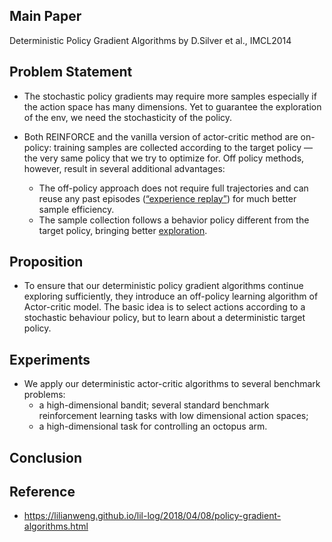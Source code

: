 ## Main Paper

Deterministic Policy Gradient Algorithms by D.Silver et al., IMCL2014



## Problem Statement

- The stochastic policy gradients may require more samples especially if the action space has many dimensions. Yet to guarantee the exploration of the env, we need the stochasticity of the policy.

- Both REINFORCE and the vanilla version of actor-critic method are on-policy: training samples are collected according to the target policy — the very same policy that we try to optimize for. Off policy methods, however, result in several additional advantages:
  - The off-policy approach does not require full trajectories and can reuse any past episodes ([“experience replay”](https://lilianweng.github.io/lil-log/2018/02/19/a-long-peek-into-reinforcement-learning.html#deep-q-network)) for much better sample efficiency.
  - The sample collection follows a behavior policy different from the target policy, bringing better [exploration](https://lilianweng.github.io/lil-log/2018/02/19/a-long-peek-into-reinforcement-learning.html#exploration-exploitation-dilemma).

## Proposition

- To ensure that our deterministic policy gradient algorithms continue exploring sufficiently, they introduce an off-policy learning algorithm of Actor-critic model. The basic idea is to select actions according to a stochastic behaviour policy, but to learn about a deterministic target policy.



## Experiments

- We apply our deterministic actor-critic algorithms to several benchmark problems:
  - a high-dimensional bandit; several standard benchmark reinforcement learning tasks with low dimensional action spaces;
  - a high-dimensional task for controlling an octopus arm.



## Conclusion



## Reference

- <https://lilianweng.github.io/lil-log/2018/04/08/policy-gradient-algorithms.html>